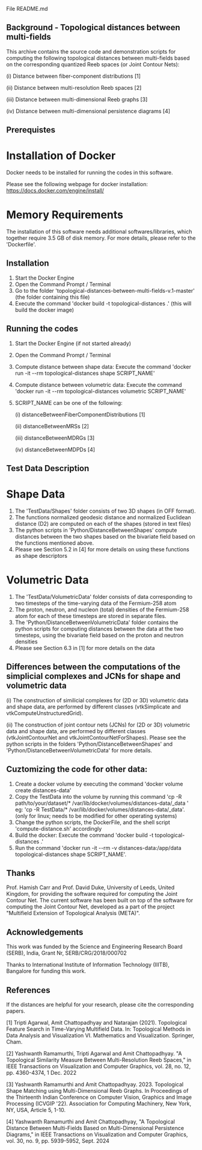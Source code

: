 File README.md

## Background - Topological distances between multi-fields

This archive contains the source code and demonstration scripts for 
computing the following topological distances between multi-fields based on 
the corresponding quantized Reeb spaces (or Joint Contour Nets):

 (i) Distance between fiber-component distributions [1]

 (ii) Distance between multi-resolution Reeb spaces [2]

 (iii) Distance between multi-dimensional Reeb graphs [3]

 (iv) Distance between multi-dimensional persistence diagrams [4]


## Prerequistes

# Installation of Docker

Docker needs to be installed for running the codes in this software.

Please see the following webpage for docker installation: https://docs.docker.com/engine/install/



# Memory Requirements

The installation of this software needs additional softwares/libraries, which together require 3.5 GB of disk memory.
For more details, please refer to the 'Dockerfile'.


## Installation
1. Start the Docker Engine
2. Open the Command Prompt / Terminal
3. Go to the folder 'topological-distances-between-multi-fields-v.1-master' (the folder containing this file)
4. Execute the command 'docker build -t topological-distances .' (this will build the docker image)


## Running the codes
1. Start the Docker Engine (if not started already)
2. Open the Command Prompt / Terminal
3. Compute distance between shape data: Execute the command 'docker run -it --rm topological-distances shape SCRIPT_NAME'
4. Compute distance between volumetric data: Execute the command 'docker run -it --rm topological-distances volumetric SCRIPT_NAME' 
5. SCRIPT_NAME can be one of the following:

   	(i) distanceBetweenFiberComponentDistributions [1]
	
 	(ii) distanceBetweenMRSs [2]
	
 	(iii) distanceBetweenMDRGs [3]
	
 	(iv) distanceBetweenMDPDs [4]


## Test Data Description

# Shape Data
1. The 'TestData/Shapes' folder consists of two 3D shapes (in OFF format).
2. The functions normalized geodesic distance and normalized Euclidean distance (D2) are computed on each of the shapes (stored in text files)
3. The python scripts in 'Python/DistanceBetweenShapes' compute distances between the two shapes based on the bivariate field based on the functions mentioned above.
4. Please see Section 5.2 in [4] for more details on using these functions as shape descriptors

# Volumetric Data
1. The 'TestData/VolumetricData' folder consists of data corresponding to two timesteps of the time-varying data of the Fermium-258 atom
2. The proton, neutron, and nucleon (total) densities of the Fermium-258 atom for each of these timesteps are stored in separate files.
3. The 'Python/DistanceBetweenVolumetricData' folder contains the python scripts for computing distances between the data at the two timesteps, using the bivariate field based on the proton and neutron densities
4. Please see Section 6.3 in [1] for more details on the data


## Differences between the computations of the simplicial complexes and JCNs for shape and volumetric data

(i) The construction of similicial complexes for (2D or 3D) volumetric data and shape data, are performed by different classes (vtkSimplicate and vtkComputeUnstructuredGrid).

(ii) The construction of joint contour nets (JCNs) for (2D or 3D) volumetric data and shape data, are performed by different classes (vtkJointContourNet and vtkJointContourNetForShapes).
	Please see the python scripts in the folders 'Python/DistanceBetweenShapes' and 'Python/DistanceBetweenVolumetricData' for more details.


## Cuztomizing the code for other data:
1. Create a docker volume by executing the command 'docker volume create distances-data'
2. Copy the TestData into the volume by running this command 'cp -R path/to/your/dataset/* /var/lib/docker/volumes/distances-data/_data ' eg:  'cp -R TestData/* /var/lib/docker/volumes/distances-data/_data'. (only for linux; needs to be modified for other operating systems)
3. Change the python scripts, the DockerFile, and the shell script 'compute-distance.sh' accordingly  
4. Build the docker: Execute the command 'docker build -t topological-distances .'
5. Run the command 'docker run -it --rm -v distances-data:/app/data topological-distances shape SCRIPT_NAME'. 


## Thanks

Prof. Hamish Carr and Prof. David Duke, University of Leeds, United Kingdom,
    for providing the software required for computing the Joint
    Contour Net.  The current software has been built on top of the software for computing the Joint Contour Net, 
    developed as a part of the project "Multifield Extension of
    Topological Analysis (META)".


## Acknowledgements

This work was funded by the Science and Engineering Research Board (SERB), India,
Grant Nr, SERB/CRG/2018/000702


Thanks to International Institute of Information Technology (IIITB),
Bangalore for funding this work. 


## References

If the distances are helpful for your research, please cite the corresponding papers.

[1] Tripti Agarwal, Amit Chattopadhyay and Natarajan (2021). Topological Feature Search in Time-Varying Multifield Data. In: Topological Methods in Data Analysis and Visualization VI. Mathematics and Visualization. Springer, Cham.

[2] Yashwanth Ramamurthi, Tripti Agarwal and Amit Chattopadhyay. "A Topological Similarity Measure Between Multi-Resolution Reeb Spaces," in IEEE Transactions on Visualization and Computer Graphics, vol. 28, no. 12, pp. 4360-4374, 1 Dec. 2022

[3] Yashwanth Ramamurthi and Amit Chattopadhyay. 2023. Topological Shape Matching using Multi-Dimensional Reeb Graphs. In Proceedings of the Thirteenth Indian Conference on Computer Vision, Graphics and Image Processing (ICVGIP '22). Association for Computing Machinery, New York, NY, USA, Article 5, 1-10.

[4] Yashwanth Ramamurthi and Amit Chattopadhyay, "A Topological Distance Between Multi-Fields Based on Multi-Dimensional Persistence Diagrams," in IEEE Transactions on Visualization and Computer Graphics, vol. 30, no. 9, pp. 5939-5952, Sept. 2024
